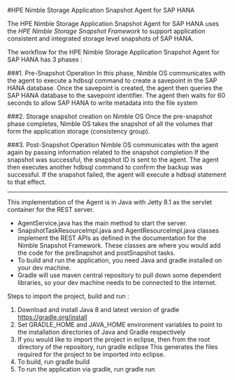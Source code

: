 #HPE Nimble Storage Application Snapshot Agent for SAP HANA

The HPE Nimble Storage Application Snapshot Agent for SAP HANA uses the *HPE Nimble Storage Snapshot Framework* to support application consistent and integrated storage level snapshots of SAP HANA. 

The workflow for the HPE Nimble Storage Application Snapshot Agent for SAP HANA has 3 phases :

###1. Pre-Snapshot Operation
In this phase, Nimble OS communicates with the agent to execute a hdbsql command to create a savepoint in the SAP HANA database. Once the savepoint is created, the agent then queries the SAP HANA database to the savepoint identifier. The agent then waits for 60 seconds to allow SAP HANA to write metadata into the file system 

###2. Storage snapshot creation on Nimble OS 
Once the pre-snapshot phase completes, Nimble OS takes the snapshot of all the volumes that form the application storage (consistency group).

###3. Post-Snapshot Operation 
Nimble OS communicates with the agent again by passing information related to the snapshot completion If the snapshot was successful, the snapshot ID is sent to the agent. The agent then executes another hdbsql command to confirm the backup was successful. If the snapshot failed, the agent will execute a hdbsql statement to that effect.

----
This implementation of the Agent is in Java with Jetty 8.1 as the servlet container for the REST server.

- AgentService.java has the main method to start the server.
- SnapshotTaskResourceImpl.java and AgentResourceImpl.java classes implement the REST APIs as defined in the documentation for the Nimble Snapshot Framework.
  These classes are where you would add the code for the preSnapshot and postSnapshot tasks.
- To build and run the application, you need Java and gradle installed on your dev machine.
- Gradle will use maven central repository to pull down some dependent libraries, so your dev machine needs to be connected to the internet.

Steps to import the project, build and run :
>
1. Download and install Java 8 and latest version of gradle
   https://gradle.org/install
2. Set GRADLE_HOME and JAVA_HOME environment variables to point to the installation directories of Java and Gradle respectively
3. If you would like to import the project in eclipse, then from the root directory of the repository, run gradle eclipse
This generates the files required for the project to be imported into eclipse.
4. To build, run  gradle build
5. To run the application via gradle, run  gradle run